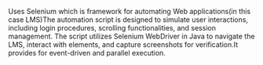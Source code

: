 Uses Selenium which is framework for automating Web applications(in this case LMS)The automation script is designed to 
simulate user interactions, including login procedures, scrolling functionalities, and session 
management. The script utilizes Selenium WebDriver in Java to navigate the LMS, interact with 
elements, and capture screenshots for verification.It provides for event-driven and parallel 
execution.
